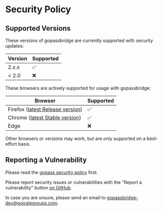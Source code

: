# Security Policy

## Supported Versions

These versions of gopassbridge are currently supported with security updates:

| Version | Supported          |
|---------|--------------------|
| 2.x.x   | :white_check_mark: |
| < 2.0   | :x:                |

These browsers are actively supported for usage with gopassbridge:

| Browser          | Supported          |
| ---------------- | ------------------ |
| Firefox ([latest Release version](https://www.mozilla.org/en-US/firefox/releases/)) | :white_check_mark: |
| Chrome ([latest Stable version](https://chromereleases.googleblog.com/search/label/Stable%20updates))  | :white_check_mark: |
| Edge             | :x:                |

Other browsers or versions may work, but are only supported on a best-effort basis. 

## Reporting a Vulnerability

Please read the [gopass security policy](https://github.com/gopasspw/gopass/security) first.

Please report security issues or vulnerabilities with the "Report a vulnerability" button [on GitHub](https://github.com/gopasspw/gopassbridge/security).

In case you are unsure, please send an email to gopassbridge-dev@googlegroups.com.
